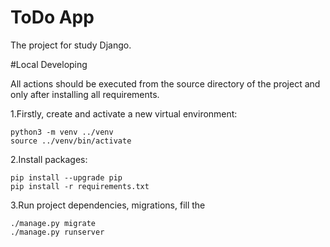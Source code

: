# ToDo App

The project for study Django.

#Local Developing

All actions should be executed from the source directory of the project and only after installing all requirements.


  1.Firstly, create and activate a new virtual environment:

    python3 -m venv ../venv
    source ../venv/bin/activate

  2.Install packages:

    pip install --upgrade pip
    pip install -r requirements.txt

  3.Run project dependencies, migrations, fill the
  
    ./manage.py migrate
    ./manage.py runserver 
